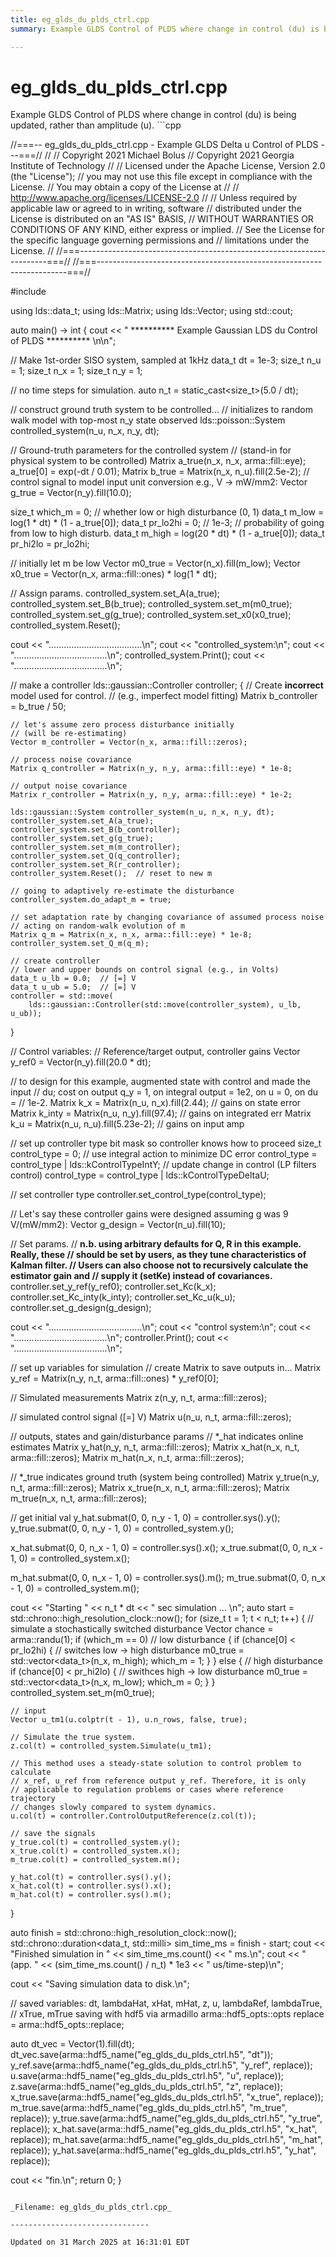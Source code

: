 ```yaml
---
title: eg_glds_du_plds_ctrl.cpp
summary: Example GLDS Control of PLDS where change in control (du) is being updated, rather than amplitude (u). 

---
```


# eg_glds_du_plds_ctrl.cpp



Example GLDS Control of PLDS where change in control (du) is being updated, rather than amplitude (u). ```cpp

//===-- eg_glds_du_plds_ctrl.cpp - Example GLDS Delta u Control of PLDS ---===//
//
// Copyright 2021 Michael Bolus
// Copyright 2021 Georgia Institute of Technology
//
// Licensed under the Apache License, Version 2.0 (the "License");
// you may not use this file except in compliance with the License.
// You may obtain a copy of the License at
//
//     http://www.apache.org/licenses/LICENSE-2.0
//
// Unless required by applicable law or agreed to in writing, software
// distributed under the License is distributed on an "AS IS" BASIS,
// WITHOUT WARRANTIES OR CONDITIONS OF ANY KIND, either express or implied.
// See the License for the specific language governing permissions and
// limitations under the License.
//
//===----------------------------------------------------------------------===//
//===----------------------------------------------------------------------===//

#include <ldsCtrlEst>

using lds::data_t;
using lds::Matrix;
using lds::Vector;
using std::cout;

auto main() -> int {
  cout << " ********** Example Gaussian LDS du Control of PLDS ********** \n\n";

  // Make 1st-order SISO system, sampled at 1kHz
  data_t dt = 1e-3;
  size_t n_u = 1;
  size_t n_x = 1;
  size_t n_y = 1;

  // no time steps for simulation.
  auto n_t = static_cast<size_t>(5.0 / dt);

  // construct ground truth system to be controlled...
  // initializes to random walk model with top-most n_y state observed
  lds::poisson::System controlled_system(n_u, n_x, n_y, dt);

  // Ground-truth parameters for the controlled system
  // (stand-in for physical system to be controlled)
  Matrix a_true(n_x, n_x, arma::fill::eye);
  a_true[0] = exp(-dt / 0.01);
  Matrix b_true = Matrix(n_x, n_u).fill(2.5e-2);
  // control signal to model input unit conversion e.g., V -> mW/mm2:
  Vector g_true = Vector(n_y).fill(10.0);

  size_t which_m = 0;  // whether low or high disturbance (0, 1)
  data_t m_low = log(1 * dt) * (1 - a_true[0]);
  data_t pr_lo2hi =
      0;  // 1e-3;  // probability of going from low to high disturb.
  data_t m_high = log(20 * dt) * (1 - a_true[0]);
  data_t pr_hi2lo = pr_lo2hi;

  // initially let m be low
  Vector m0_true = Vector(n_x).fill(m_low);
  Vector x0_true = Vector(n_x, arma::fill::ones) * log(1 * dt);

  // Assign params.
  controlled_system.set_A(a_true);
  controlled_system.set_B(b_true);
  controlled_system.set_m(m0_true);
  controlled_system.set_g(g_true);
  controlled_system.set_x0(x0_true);
  controlled_system.Reset();

  cout << ".....................................\n";
  cout << "controlled_system:\n";
  cout << ".....................................\n";
  controlled_system.Print();
  cout << ".....................................\n";

  // make a controller
  lds::gaussian::Controller controller;
  {
    // Create **incorrect** model used for control.
    // (e.g., imperfect model fitting)
    Matrix b_controller = b_true / 50;

    // let's assume zero process disturbance initially
    // (will be re-estimating)
    Vector m_controller = Vector(n_x, arma::fill::zeros);

    // process noise covariance
    Matrix q_controller = Matrix(n_y, n_y, arma::fill::eye) * 1e-8;

    // output noise covariance
    Matrix r_controller = Matrix(n_y, n_y, arma::fill::eye) * 1e-2;

    lds::gaussian::System controller_system(n_u, n_x, n_y, dt);
    controller_system.set_A(a_true);
    controller_system.set_B(b_controller);
    controller_system.set_g(g_true);
    controller_system.set_m(m_controller);
    controller_system.set_Q(q_controller);
    controller_system.set_R(r_controller);
    controller_system.Reset();  // reset to new m

    // going to adaptively re-estimate the disturbance
    controller_system.do_adapt_m = true;

    // set adaptation rate by changing covariance of assumed process noise
    // acting on random-walk evolution of m
    Matrix q_m = Matrix(n_x, n_x, arma::fill::eye) * 1e-8;
    controller_system.set_Q_m(q_m);

    // create controller
    // lower and upper bounds on control signal (e.g., in Volts)
    data_t u_lb = 0.0;  // [=] V
    data_t u_ub = 5.0;  // [=] V
    controller = std::move(
        lds::gaussian::Controller(std::move(controller_system), u_lb, u_ub));
  }

  // Control variables:
  // Reference/target output, controller gains
  Vector y_ref0 = Vector(n_y).fill(20.0 * dt);

  // to design for this example, augmented state with control and made the input
  // du; cost on output q_y = 1, on integral output = 1e2, on u = 0, on du =
  // 1e-2.
  Matrix k_x = Matrix(n_u, n_x).fill(2.44);     // gains on state error
  Matrix k_inty = Matrix(n_u, n_y).fill(97.4);  // gains on integrated err
  Matrix k_u = Matrix(n_u, n_u).fill(5.23e-2);  // gains on input amp

  // set up controller type bit mask so controller knows how to proceed
  size_t control_type = 0;
  // use integral action to minimize DC error
  control_type = control_type | lds::kControlTypeIntY;
  // update change in control (LP filters control)
  control_type = control_type | lds::kControlTypeDeltaU;

  // set controller type
  controller.set_control_type(control_type);

  // Let's say these controller gains were designed assuming g was 9 V/(mW/mm2):
  Vector g_design = Vector(n_u).fill(10);

  // Set params.
  // **n.b. using arbitrary defaults for Q, R in this example. Really, these
  // should be set by users, as they tune characteristics of Kalman filter.
  // Users can also choose not to recursively calculate the estimator gain and
  // supply it (setKe) instead of covariances.**
  controller.set_y_ref(y_ref0);
  controller.set_Kc(k_x);
  controller.set_Kc_inty(k_inty);
  controller.set_Kc_u(k_u);
  controller.set_g_design(g_design);

  cout << ".....................................\n";
  cout << "control system:\n";
  cout << ".....................................\n";
  controller.Print();
  cout << ".....................................\n";

  // set up variables for simulation
  // create Matrix to save outputs in...
  Matrix y_ref = Matrix(n_y, n_t, arma::fill::ones) * y_ref0[0];

  // Simulated measurements
  Matrix z(n_y, n_t, arma::fill::zeros);

  // simulated control signal ([=] V)
  Matrix u(n_u, n_t, arma::fill::zeros);

  // outputs, states and gain/disturbance params
  // *_hat indicates online estimates
  Matrix y_hat(n_y, n_t, arma::fill::zeros);
  Matrix x_hat(n_x, n_t, arma::fill::zeros);
  Matrix m_hat(n_x, n_t, arma::fill::zeros);

  // *_true indicates ground truth (system being controlled)
  Matrix y_true(n_y, n_t, arma::fill::zeros);
  Matrix x_true(n_x, n_t, arma::fill::zeros);
  Matrix m_true(n_x, n_t, arma::fill::zeros);

  // get initial val
  y_hat.submat(0, 0, n_y - 1, 0) = controller.sys().y();
  y_true.submat(0, 0, n_y - 1, 0) = controlled_system.y();

  x_hat.submat(0, 0, n_x - 1, 0) = controller.sys().x();
  x_true.submat(0, 0, n_x - 1, 0) = controlled_system.x();

  m_hat.submat(0, 0, n_x - 1, 0) = controller.sys().m();
  m_true.submat(0, 0, n_x - 1, 0) = controlled_system.m();

  cout << "Starting " << n_t * dt << " sec simulation ... \n";
  auto start = std::chrono::high_resolution_clock::now();
  for (size_t t = 1; t < n_t; t++) {
    // simulate a stochastically switched disturbance
    Vector chance = arma::randu<Vector>(1);
    if (which_m == 0)  // low disturbance
    {
      if (chance[0] < pr_lo2hi) {  // switches low -> high disturbance
        m0_true = std::vector<data_t>(n_x, m_high);
        which_m = 1;
      }
    } else {                       // high disturbance
      if (chance[0] < pr_hi2lo) {  // swithces high -> low disturbance
        m0_true = std::vector<data_t>(n_x, m_low);
        which_m = 0;
      }
    }
    controlled_system.set_m(m0_true);

    // input
    Vector u_tm1(u.colptr(t - 1), u.n_rows, false, true);

    // Simulate the true system.
    z.col(t) = controlled_system.Simulate(u_tm1);

    // This method uses a steady-state solution to control problem to calculate
    // x_ref, u_ref from reference output y_ref. Therefore, it is only
    // applicable to regulation problems or cases where reference trajectory
    // changes slowly compared to system dynamics.
    u.col(t) = controller.ControlOutputReference(z.col(t));

    // save the signals
    y_true.col(t) = controlled_system.y();
    x_true.col(t) = controlled_system.x();
    m_true.col(t) = controlled_system.m();

    y_hat.col(t) = controller.sys().y();
    x_hat.col(t) = controller.sys().x();
    m_hat.col(t) = controller.sys().m();
  }

  auto finish = std::chrono::high_resolution_clock::now();
  std::chrono::duration<data_t, std::milli> sim_time_ms = finish - start;
  cout << "Finished simulation in " << sim_time_ms.count() << " ms.\n";
  cout << "(app. " << (sim_time_ms.count() / n_t) * 1e3 << " us/time-step)\n";

  cout << "Saving simulation data to disk.\n";

  // saved variables: dt, lambdaHat, xHat, mHat, z, u, lambdaRef, lambdaTrue,
  // xTrue, mTrue saving with hdf5 via armadillo
  arma::hdf5_opts::opts replace = arma::hdf5_opts::replace;

  auto dt_vec = Vector(1).fill(dt);
  dt_vec.save(arma::hdf5_name("eg_glds_du_plds_ctrl.h5", "dt"));
  y_ref.save(arma::hdf5_name("eg_glds_du_plds_ctrl.h5", "y_ref", replace));
  u.save(arma::hdf5_name("eg_glds_du_plds_ctrl.h5", "u", replace));
  z.save(arma::hdf5_name("eg_glds_du_plds_ctrl.h5", "z", replace));
  x_true.save(arma::hdf5_name("eg_glds_du_plds_ctrl.h5", "x_true", replace));
  m_true.save(arma::hdf5_name("eg_glds_du_plds_ctrl.h5", "m_true", replace));
  y_true.save(arma::hdf5_name("eg_glds_du_plds_ctrl.h5", "y_true", replace));
  x_hat.save(arma::hdf5_name("eg_glds_du_plds_ctrl.h5", "x_hat", replace));
  m_hat.save(arma::hdf5_name("eg_glds_du_plds_ctrl.h5", "m_hat", replace));
  y_hat.save(arma::hdf5_name("eg_glds_du_plds_ctrl.h5", "y_hat", replace));

  cout << "fin.\n";
  return 0;
}
```

_Filename: eg_glds_du_plds_ctrl.cpp_

-------------------------------

Updated on 31 March 2025 at 16:31:01 EDT
